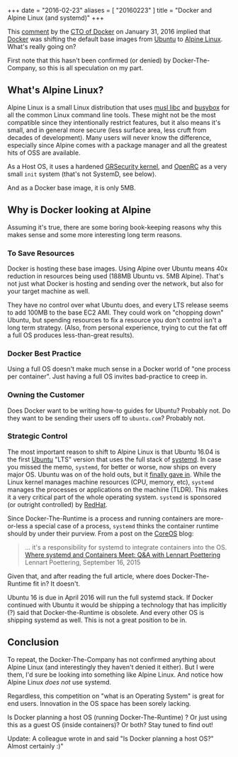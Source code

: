+++
date = "2016-02-23"
aliases = [ "20160223" ]
title = "Docker and Alpine Linux (and systemd)"
+++

This [comment](https://news.ycombinator.com/item?id=11000827) by the
[CTO of Docker](https://www.docker.com/company/management) on January
31, 2016 implied that [Docker](https://www.docker.com) was shifting
the default base images from [Ubuntu](http://www.ubuntu.com) to
[Alpine Linux](http://alpinelinux.org).  What's really going
on?<!--more-->

First note that this hasn't been confirmed (or denied) by
Docker-The-Company, so this is all speculation on my part.

## What's Alpine Linux?

Alpine Linux is a small Linux distribution that uses [musl
libc](http://www.musl-libc.org) and [busybox](https://busybox.net) for
all the common Linux command line tools.  These might not be the most
compatible since they intentionally restrict features, but it also
means it's small, and in general more secure (less surface area, less
cruft from decades of development).  Many users will never know the
difference, especially since Alpine comes with a package manager and all
the greatest hits of OSS are available.

As a Host OS, it uses a hardened [GRSecurity kernel](https://grsecurity.net), and
[OpenRC](https://wiki.gentoo.org/wiki/OpenRC) as a very small `init`
system (that's not SystemD, see below).

And as a Docker base image, it is only 5MB.

## Why is Docker looking at Alpine

Assuming it's true, there are some boring book-keeping reasons why
this makes sense and some more interesting long term reasons.

### To Save Resources

Docker is hosting these base images.  Using Alpine over Ubuntu means
40x reduction in resources being used (188MB Ubuntu vs. 5MB Alpine).
That's not just what Docker is hosting and sending over the network,
but also for your target machine as well.

They have no control over what Ubuntu does, and every LTS release
seems to add 100MB to the base EC2 AMI. They could work on "chopping
down" Ubuntu, but spending resources to fix a resource you don't
control isn't a long term strategy.  (Also, from personal experience,
trying to cut the fat off a full OS produces less-than-great results).

### Docker Best Practice

Using a full OS doesn't make much sense in a Docker world of "one
process per container".  Just having a full OS invites bad-practice to
creep in.

### Owning the Customer

Does Docker want to be writing how-to guides for Ubuntu?
Probably not.  Do they want to be sending their users off to
`ubuntu.com`?  Probably not.

### Strategic Control

The most important reason to shift to Alpine Linux is that Ubuntu
16.04 is the first [Ubuntu](http://www.canonical.com) "LTS" version
that uses the full stack of
[systemd](https://en.wikipedia.org/wiki/Systemd).  In case you missed
the memo, `systemd`, for better or worse, now ships on every major OS.
Ubuntu was on of the hold outs, but it [finally gave
in](http://www.markshuttleworth.com/archives/1316).  While the Linux
kernel manages machine resources (CPU, memory, etc), `systemd` manages
the processes or applications on the machine (TLDR). This makes it a very
critical part of the whole operating system. `systemd` is sponsored
(or outright controlled) by [RedHat](http://redhat.com/).

Since Docker-The-Runtime is a process and running containers are
more-or-less a special case of a process, `systemd` thinks the container
runtime should by under their purview.  From a post on the
[CoreOS](https://coreos.com/) blog:

>  ... it's a responsibility for systemd to integrate containers into
> the OS.  [Where systemd and Containers Meet: Q&A with Lennart
> Poettering](https://coreos.com/blog/qa-with-lennart-systemd/)
> Lennart Poettering, September 16, 2015

Given that, and after reading the full article, where does
Docker-The-Runtime fit in?  It doesn't.

Ubuntu 16 is due in April 2016 will run the full systemd stack. If
Docker continued with Ubuntu it would be shipping a technology that
has implicitly (?) said that Docker-the-Runtime is obsolete.  And every
other OS is shipping systemd as well. This is not a great position to
be in.

## Conclusion

To repeat, the Docker-The-Company has not confirmed anything about
Alpine Linux (and interestingly they haven't denied it either).  But I
were them, I'd sure be looking into something like Alpine Linux.  And
notice how Alpine Linux *does not* use systemd.

Regardless, this competition on "what is an Operating System" is great
for end users.  Innovation in the OS space has been sorely lacking.

Is Docker planning a host OS (running Docker-The-Runtime) ? Or just
using this as a guest OS (inside containers)? Or both?  Stay tuned to
find out!

Update: A colleague wrote in and said "Is Docker planning a host OS?"
Almost certainly :)"